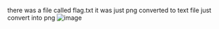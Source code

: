 there was a file called flag.txt
it was just png converted to text file
just convert into png 
![image](https://github.com/user-attachments/assets/21639c88-dbdc-4024-b96c-cdfefd95814b)
